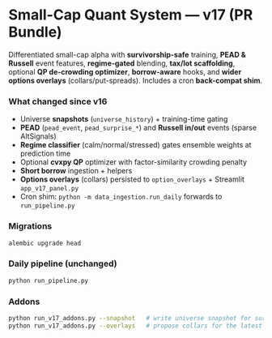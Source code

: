 # Small-Cap Quant System — v17 (PR Bundle)
Differentiated small-cap alpha with **survivorship-safe** training, **PEAD & Russell** event features,
**regime-gated** blending, **tax/lot scaffolding**, optional **QP de-crowding optimizer**, **borrow-aware** hooks,
and **wider options overlays** (collars/put-spreads). Includes a cron **back-compat shim**.

### What changed since v16
- Universe **snapshots** (`universe_history`) + training-time gating
- **PEAD** (`pead_event`, `pead_surprise_*`) and **Russell in/out** events (sparse AltSignals)
- **Regime classifier** (calm/normal/stressed) gates ensemble weights at prediction time
- Optional **cvxpy QP** optimizer with factor-similarity crowding penalty
- **Short borrow** ingestion + helpers
- **Options overlays** (collars) persisted to `option_overlays` + Streamlit `app_v17_panel.py`
- Cron shim: `python -m data_ingestion.run_daily` forwards to `run_pipeline.py`

### Migrations
```bash
alembic upgrade head
```

### Daily pipeline (unchanged)
```bash
python run_pipeline.py
```

### Addons
```bash
python run_v17_addons.py --snapshot   # write universe snapshot for survivorship-safe training
python run_v17_addons.py --overlays   # propose collars for the latest book
```
